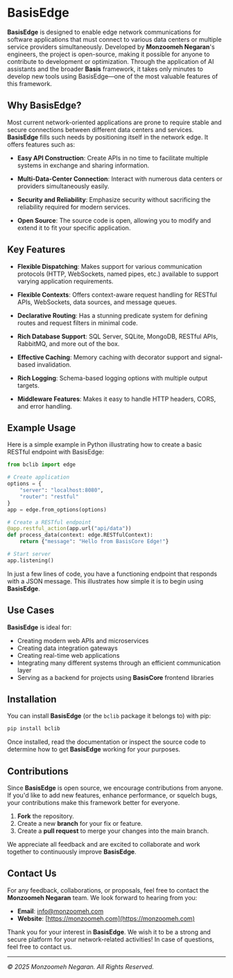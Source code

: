 # BasisEdge

**BasisEdge** is designed to enable edge network communications for software applications that must connect to various data centers or multiple service providers simultaneously. Developed by **Monzoomeh Negaran**'s engineers, the project is open-source, making it possible for anyone to contribute to development or optimization. Through the application of AI assistants and the broader **Basis** framework, it takes only minutes to develop new tools using BasisEdge—one of the most valuable features of this framework.

## Why BasisEdge?

Most current network-oriented applications are prone to require stable and secure connections between different data centers and services. **BasisEdge** fills such needs by positioning itself in the network edge. It offers features such as:

- **Easy API Construction**: Create APIs in no time to facilitate multiple systems in exchange and sharing information.

- **Multi-Data-Center Connection**: Interact with numerous data centers or providers simultaneously easily.
- **Security and Reliability**: Emphasize security without sacrificing the reliability required for modern services.
- **Open Source**: The source code is open, allowing you to modify and extend it to fit your specific application.

## Key Features

- **Flexible Dispatching**: Makes support for various communication protocols (HTTP, WebSockets, named pipes, etc.) available to support varying application requirements.

- **Flexible Contexts**: Offers context-aware request handling for RESTful APIs, WebSockets, data sources, and message queues.
- **Declarative Routing**: Has a stunning predicate system for defining routes and request filters in minimal code.
- **Rich Database Support**: SQL Server, SQLite, MongoDB, RESTful APIs, RabbitMQ, and more out of the box.
- **Effective Caching**: Memory caching with decorator support and signal-based invalidation.
- **Rich Logging**: Schema-based logging options with multiple output targets.
- **Middleware Features**: Makes it easy to handle HTTP headers, CORS, and error handling.

## Example Usage

Here is a simple example in Python illustrating how to create a basic RESTful endpoint with BasisEdge:

```python
from bclib import edge

# Create application
options = {
    "server": "localhost:8080",
    "router": "restful"
}
app = edge.from_options(options)

# Create a RESTful endpoint
@app.restful_action(app.url("api/data"))
def process_data(context: edge.RESTfulContext):
    return {"message": "Hello from BasisCore Edge!"}

# Start server
app.listening()
```
In just a few lines of code, you have a functioning endpoint that responds with a JSON message. This illustrates how simple it is to begin using **BasisEdge**.

## Use Cases

**BasisEdge** is ideal for:

- Creating modern web APIs and microservices
- Creating data integration gateways
- Creating real-time web applications
- Integrating many different systems through an efficient communication layer
- Serving as a backend for projects using **BasisCore** frontend libraries

## Installation

You can install **BasisEdge** (or the `bclib` package it belongs to) with pip:

```bash
pip install bclib
```

Once installed, read the documentation or inspect the source code to determine how to get **BasisEdge** working for your purposes.

## Contributions

Since **BasisEdge** is open source, we encourage contributions from anyone. If you'd like to add new features, enhance performance, or squelch bugs, your contributions make this framework better for everyone.

1. **Fork** the repository.
2. Create a new **branch** for your fix or feature.
3. Create a **pull request** to merge your changes into the main branch.

We appreciate all feedback and are excited to collaborate and work together to continuously improve **BasisEdge**.

## Contact Us

For any feedback, collaborations, or proposals, feel free to contact the **Monzoomeh Negaran** team. We look forward to hearing from you:

- **Email**: [info@monzoomeh.com](mailto:info@monzoomeh.com)  
- **Website**: [https://monzoomeh.com](https://monzoomeh.com)

Thank you for your interest in **BasisEdge**. We wish it to be a strong and secure platform for your network-related activities! In case of questions, feel free to contact us.

---

*© 2025 Monzoomeh Negaran. All Rights Reserved.*
